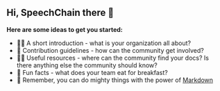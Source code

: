 ## Hi, SpeechChain there 👋

**Here are some ideas to get you started:**

-  🙋‍♀️ A short introduction - what is your organization all about?
-  🌈 Contribution guidelines - how can the community get involved?
-  👩‍💻 Useful resources - where can the community find your docs? Is there anything else the community should know?
-  🍿 Fun facts - what does your team eat for breakfast?
-  🧙 Remember, you can do mighty things with the power of [Markdown](https://docs.github.com/github/writing-on-github/getting-started-with-writing-and-formatting-on-github/basic-writing-and-formatting-syntax)
